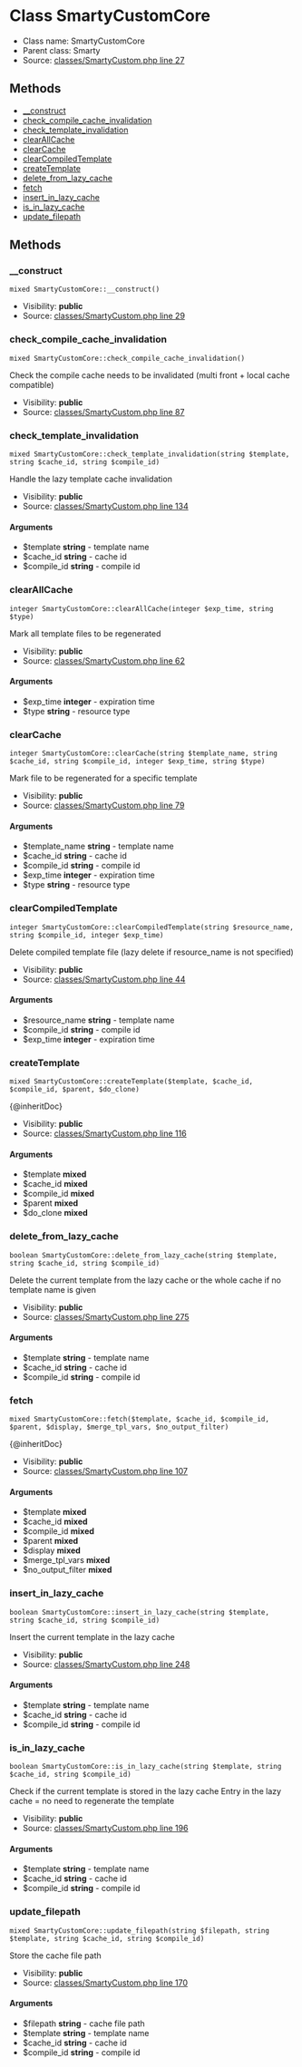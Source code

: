 Class SmartyCustomCore
=====================





* Class name: SmartyCustomCore
* Parent class: Smarty
* Source: [classes/SmartyCustom.php line 27](https://github.com/PrestaShop/PrestaShop/blob/1.6.1.1/classes/SmartyCustom.php#L27)





Methods
-------
* [__construct](#method-__construct)
* [check_compile_cache_invalidation](#method-check_compile_cache_invalidation)
* [check_template_invalidation](#method-check_template_invalidation)
* [clearAllCache](#method-clearAllCache)
* [clearCache](#method-clearCache)
* [clearCompiledTemplate](#method-clearCompiledTemplate)
* [createTemplate](#method-createTemplate)
* [delete_from_lazy_cache](#method-delete_from_lazy_cache)
* [fetch](#method-fetch)
* [insert_in_lazy_cache](#method-insert_in_lazy_cache)
* [is_in_lazy_cache](#method-is_in_lazy_cache)
* [update_filepath](#method-update_filepath)






Methods
-------


### <a name="method-__construct"></a>__construct

    mixed SmartyCustomCore::__construct()





* Visibility: **public**
* Source: [classes/SmartyCustom.php line 29](https://github.com/PrestaShop/PrestaShop/blob/1.6.1.1/classes/SmartyCustom.php#L29)




### <a name="method-check_compile_cache_invalidation"></a>check_compile_cache_invalidation

    mixed SmartyCustomCore::check_compile_cache_invalidation()

Check the compile cache needs to be invalidated (multi front + local cache compatible)



* Visibility: **public**
* Source: [classes/SmartyCustom.php line 87](https://github.com/PrestaShop/PrestaShop/blob/1.6.1.1/classes/SmartyCustom.php#L87)




### <a name="method-check_template_invalidation"></a>check_template_invalidation

    mixed SmartyCustomCore::check_template_invalidation(string $template, string $cache_id, string $compile_id)

Handle the lazy template cache invalidation



* Visibility: **public**
* Source: [classes/SmartyCustom.php line 134](https://github.com/PrestaShop/PrestaShop/blob/1.6.1.1/classes/SmartyCustom.php#L134)


#### Arguments
* $template **string** - template name
* $cache_id **string** - cache id
* $compile_id **string** - compile id



### <a name="method-clearAllCache"></a>clearAllCache

    integer SmartyCustomCore::clearAllCache(integer $exp_time, string $type)

Mark all template files to be regenerated



* Visibility: **public**
* Source: [classes/SmartyCustom.php line 62](https://github.com/PrestaShop/PrestaShop/blob/1.6.1.1/classes/SmartyCustom.php#L62)


#### Arguments
* $exp_time **integer** - expiration time
* $type **string** - resource type



### <a name="method-clearCache"></a>clearCache

    integer SmartyCustomCore::clearCache(string $template_name, string $cache_id, string $compile_id, integer $exp_time, string $type)

Mark file to be regenerated for a specific template



* Visibility: **public**
* Source: [classes/SmartyCustom.php line 79](https://github.com/PrestaShop/PrestaShop/blob/1.6.1.1/classes/SmartyCustom.php#L79)


#### Arguments
* $template_name **string** - template name
* $cache_id **string** - cache id
* $compile_id **string** - compile id
* $exp_time **integer** - expiration time
* $type **string** - resource type



### <a name="method-clearCompiledTemplate"></a>clearCompiledTemplate

    integer SmartyCustomCore::clearCompiledTemplate(string $resource_name, string $compile_id, integer $exp_time)

Delete compiled template file (lazy delete if resource_name is not specified)



* Visibility: **public**
* Source: [classes/SmartyCustom.php line 44](https://github.com/PrestaShop/PrestaShop/blob/1.6.1.1/classes/SmartyCustom.php#L44)


#### Arguments
* $resource_name **string** - template name
* $compile_id **string** - compile id
* $exp_time **integer** - expiration time



### <a name="method-createTemplate"></a>createTemplate

    mixed SmartyCustomCore::createTemplate($template, $cache_id, $compile_id, $parent, $do_clone)

{@inheritDoc}



* Visibility: **public**
* Source: [classes/SmartyCustom.php line 116](https://github.com/PrestaShop/PrestaShop/blob/1.6.1.1/classes/SmartyCustom.php#L116)


#### Arguments
* $template **mixed**
* $cache_id **mixed**
* $compile_id **mixed**
* $parent **mixed**
* $do_clone **mixed**



### <a name="method-delete_from_lazy_cache"></a>delete_from_lazy_cache

    boolean SmartyCustomCore::delete_from_lazy_cache(string $template, string $cache_id, string $compile_id)

Delete the current template from the lazy cache or the whole cache if no template name is given



* Visibility: **public**
* Source: [classes/SmartyCustom.php line 275](https://github.com/PrestaShop/PrestaShop/blob/1.6.1.1/classes/SmartyCustom.php#L275)


#### Arguments
* $template **string** - template name
* $cache_id **string** - cache id
* $compile_id **string** - compile id



### <a name="method-fetch"></a>fetch

    mixed SmartyCustomCore::fetch($template, $cache_id, $compile_id, $parent, $display, $merge_tpl_vars, $no_output_filter)

{@inheritDoc}



* Visibility: **public**
* Source: [classes/SmartyCustom.php line 107](https://github.com/PrestaShop/PrestaShop/blob/1.6.1.1/classes/SmartyCustom.php#L107)


#### Arguments
* $template **mixed**
* $cache_id **mixed**
* $compile_id **mixed**
* $parent **mixed**
* $display **mixed**
* $merge_tpl_vars **mixed**
* $no_output_filter **mixed**



### <a name="method-insert_in_lazy_cache"></a>insert_in_lazy_cache

    boolean SmartyCustomCore::insert_in_lazy_cache(string $template, string $cache_id, string $compile_id)

Insert the current template in the lazy cache



* Visibility: **public**
* Source: [classes/SmartyCustom.php line 248](https://github.com/PrestaShop/PrestaShop/blob/1.6.1.1/classes/SmartyCustom.php#L248)


#### Arguments
* $template **string** - template name
* $cache_id **string** - cache id
* $compile_id **string** - compile id



### <a name="method-is_in_lazy_cache"></a>is_in_lazy_cache

    boolean SmartyCustomCore::is_in_lazy_cache(string $template, string $cache_id, string $compile_id)

Check if the current template is stored in the lazy cache
Entry in the lazy cache = no need to regenerate the template



* Visibility: **public**
* Source: [classes/SmartyCustom.php line 196](https://github.com/PrestaShop/PrestaShop/blob/1.6.1.1/classes/SmartyCustom.php#L196)


#### Arguments
* $template **string** - template name
* $cache_id **string** - cache id
* $compile_id **string** - compile id



### <a name="method-update_filepath"></a>update_filepath

    mixed SmartyCustomCore::update_filepath(string $filepath, string $template, string $cache_id, string $compile_id)

Store the cache file path



* Visibility: **public**
* Source: [classes/SmartyCustom.php line 170](https://github.com/PrestaShop/PrestaShop/blob/1.6.1.1/classes/SmartyCustom.php#L170)


#### Arguments
* $filepath **string** - cache file path
* $template **string** - template name
* $cache_id **string** - cache id
* $compile_id **string** - compile id


